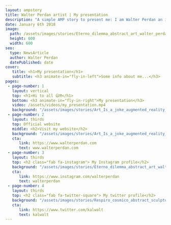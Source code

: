 ```yaml
---
layout: ampstory
title: Walter Perdan artist | My presentation
description: "A simple AMP story to present me: I am Walter Perdan an italian visual artist who make art in different forms of expression."
date: January 6th 2018
image:
  path: /assets/images/stories/Eterno_dilemma_abstract_art_walter_perdan_kalwalt_story.jpg
  height: 600
  width: 600
seo:
  type: NewsArticle
  author: Walter Perdan
  datePublished: date
cover:
   title: <h1>My presentation</h1>
   subtitle: <h3 animate-in="fly-in-left">Some info about me...</h3>
pages:
 - page-number: 1
   layout: vertical
   top: <h1>Hi to all 😃❗❗</h1>
   bottom: <h3 animate-in="fly-in-right">My presentation</h3>
   video: /assets/videos/my_presentation.mp4
   background: "/assets/images/stories/Art_Is_a_joke_augmented_reality_kalwalt_walter_perdan_story.jpg"
 - page-number: 2
   layout: thirds
   top: Official website
   middle: <h2>Visit my website</h2>
   background: "/assets/images/stories/Art_Is_a_joke_augmented_reality_kalwalt_walter_perdan_story.jpg"
   cta:
      link: https://www.walterperdan.com
      text: www.walterperdan.com
 - page-number: 3
   layout: thirds
   top: <h2 class="fab fa-instagram"> My Instagram profile</h2>
   background: "/assets/images/stories/Eterno_dilemma_abstract_art_walter_perdan_kalwalt_story.jpg"
   cta:
      link: https://www.instagram.com/walterperdan
      text: walterperdan
 - page-number: 4
   layout: thirds
   top: <h2 class="fab fa-twitter-square"> My twitter profile</h2>
   background: "/assets/images/stories/Respiro_cosmico_abstract_sculpture_walter_perdan_kalwalt_story.jpg"
   cta:
      link: https://www.twitter.com/kalwalt
      text: kalwalt
---
```

